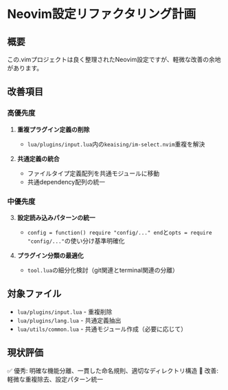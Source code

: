 # Neovim設定リファクタリング計画

## 概要
この.vimプロジェクトは良く整理されたNeovim設定ですが、軽微な改善の余地があります。

## 改善項目

### 高優先度
1. **重複プラグイン定義の削除**
   - `lua/plugins/input.lua`内の`keaising/im-select.nvim`重複を解決

2. **共通定義の統合**
   - ファイルタイプ定義配列を共通モジュールに移動
   - 共通dependency配列の統一

### 中優先度
3. **設定読み込みパターンの統一**
   - `config = function() require "config/..." end`と`opts = require "config/..."`の使い分け基準明確化

4. **プラグイン分類の最適化**
   - `tool.lua`の細分化検討（git関連とterminal関連の分離）

## 対象ファイル
- `lua/plugins/input.lua` - 重複削除
- `lua/plugins/lang.lua` - 共通定義抽出
- `lua/utils/common.lua` - 共通モジュール作成（必要に応じて）

## 現状評価
✅ 優秀: 明確な機能分離、一貫した命名規則、適切なディレクトリ構造
🔧 改善: 軽微な重複除去、設定パターン統一

